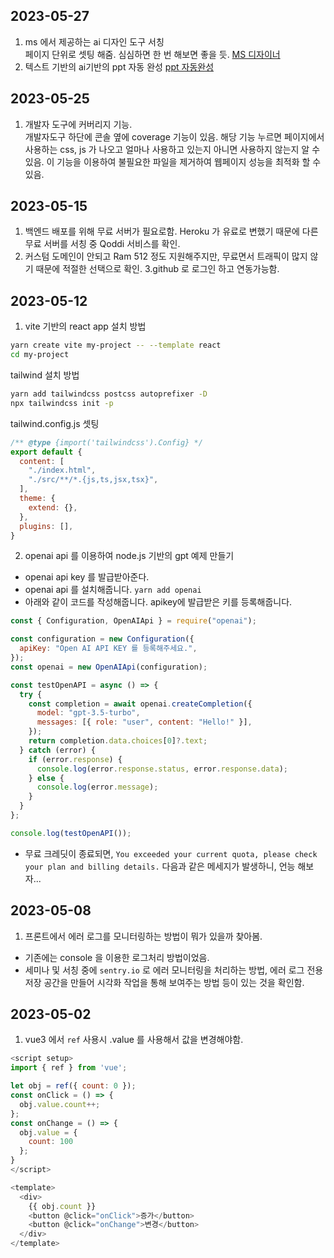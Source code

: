 ## 2023-05-27
1. ms 에서 제공하는 ai 디자인 도구 서칭 <br/>
페이지 단위로 셋팅 해줌. 심심하면 한 번 해보면 좋을 듯. [MS 디자이너](https://designer.microsoft.com/)
2. 텍스트 기반의 ai기반의 ppt 자동 완성 [ppt 자동완성](https://www.magicslides.app/)<br/>



## 2023-05-25
1. 개발자 도구에 커버리지 기능. <br/>
개발자도구 하단에 콘솔 옆에 coverage 기능이 있음. 해당 기능 누르면 페이지에서 사용하는 css, js 가 나오고 얼마나 사용하고 있는지 아니면 사용하지 않는지 알 수 있음. 이 기능을 이용하여 불필요한 파일을 제거하여 웹페이지 성능을 최적화 할 수 있음.

## 2023-05-15
1. 백엔드 배포를 위해 무료 서버가 필요로함. Heroku 가 유료로 변했기 때문에 다른 무료 서버를 서칭 중 Qoddi 서비스를 확인.
2. 커스텀 도메인이 안되고 Ram 512 정도 지원해주지만, 무료면서 트래픽이 많지 않기 때문에 적절한 선택으로 확인.
3.github 로 로그인 하고 연동가능함.

## 2023-05-12
1. vite 기반의 react app 설치 방법
```bash
yarn create vite my-project -- --template react
cd my-project
```
tailwind 설치 방법
```bash
yarn add tailwindcss postcss autoprefixer -D
npx tailwindcss init -p
```

tailwind.config.js 셋팅
```js
/** @type {import('tailwindcss').Config} */
export default {
  content: [
    "./index.html",
    "./src/**/*.{js,ts,jsx,tsx}",
  ],
  theme: {
    extend: {},
  },
  plugins: [],
}
```
2. openai api 를 이용하여 node.js 기반의 gpt 예제 만들기
- openai api key 를 발급받아준다.
- openai api 를 설치해줍니다. `yarn add openai`
- 아래와 같이 코드를 작성해줍니다. apikey에 발급받은 키를 등록해줍니다.
```js
const { Configuration, OpenAIApi } = require("openai");

const configuration = new Configuration({
  apiKey: "Open AI API KEY 를 등록해주세요.",
});
const openai = new OpenAIApi(configuration);

const testOpenAPI = async () => {
  try {
    const completion = await openai.createCompletion({
      model: "gpt-3.5-turbo",
      messages: [{ role: "user", content: "Hello!" }],
    });
    return completion.data.choices[0]?.text;
  } catch (error) {
    if (error.response) {
      console.log(error.response.status, error.response.data);
    } else {
      console.log(error.message);
    }
  }
};

console.log(testOpenAPI());

```
- 무료 크레딧이 종료되면, `You exceeded your current quota, please check your plan and billing details.` 다음과 같은 메세지가 발생하니, 언능 해보자...

## 2023-05-08
1. 프론트에서 에러 로그를 모니터링하는 방법이 뭐가 있을까 찾아봄.
 - 기존에는 console 을 이용한 로그처리 방법이었음.
 - 세미나 및 서칭 중에 `sentry.io` 로 에러 모니터링을 처리하는 방법, 에러 로그 전용 저장 공간을 만들어 시각화 작업을 통해 보여주는 방법 등이 있는 것을 확인함. 

## 2023-05-02
1. vue3 에서 `ref` 사용시 .value 를 사용해서 값을 변경해야함.

```js
<script setup>
import { ref } from 'vue';

let obj = ref({ count: 0 });
const onClick = () => {
  obj.value.count++;
};
const onChange = () => {
  obj.value = {
    count: 100
  };
}
</script>

<template>
  <div>
    {{ obj.count }}
    <button @click="onClick">증가</button>
    <button @click="onChange">변경</button>
  </div>
</template>
```
